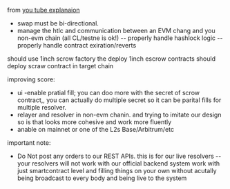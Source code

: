 from [you tube explanaion]([https://](https://www.youtube.com/live/EnHov0tCalU))


- swap must be bi-directional.
- manage the htlc and communication between an EVM chang and you non-evm chain (all CL/testne is ok!)
-- properly handle hashlock logic
-- properly handle contract exiration/reverts

should use 1inch scrow factory the deploy 1inch escrow contracts 
should deploy scraw contract in target chain

improving score:
- ui
-enable pratial fill; you can doo more with the secret of scrow contract,, you can actually do multiple secret so it can be parital fills for multiple resolver.
- relayer and resolver in non-evm chanin. and trying to imitate our design so is that looks more cohesive and work more fluently
- anable on mainnet or one of the L2s Base/Arbitrum/etc


important note:
- Do Not post any orders to our REST APIs. this is for our live resolvers
-- your resolvers will not work with our official backend system
work with just smartcontract level and filling things on your own without acutally being broadcast to every body and being live to the system
